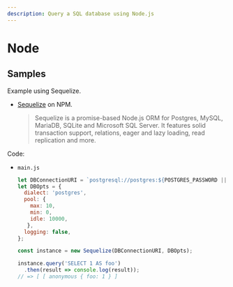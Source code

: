 ```yaml
---
description: Query a SQL database using Node.js
---
```

# Node

## Samples

Example using Sequelize.

- [Sequelize](https://www.npmjs.com/package/sequelize) on NPM.
	> Sequelize is a promise-based Node.js ORM for Postgres, MySQL, MariaDB, SQLite and Microsoft SQL Server. It features solid transaction support, relations, eager and lazy loading, read replication and more.

Code:

- `main.js`
    ```javascript
    let DBConnectionURI = `postgresql://postgres:${POSTGRES_PASSWORD || ''}@postgres:5432/postgres`;
    let DBOpts = {
      dialect: 'postgres',
      pool: {
        max: 10,
        min: 0,
        idle: 10000,
       },
      logging: false,
    };

    const instance = new Sequelize(DBConnectionURI, DBOpts);

    instance.query('SELECT 1 AS foo')
      .then(result => console.log(result));
    // => [ [ anonymous { foo: 1 } ]
    ```
